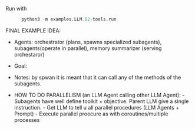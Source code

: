 Run with 
```python
      python3 -m examples.LLM.02-tools.run   
```  

FINAL EXAMPLE IDEA:
- Agents: orchestrator (plans, spawns specialized subagents), subagents(operate in parallel), memory summarizer (serving orchestaror)
- Goal: 
- Notes: by spwan it is meant that it can call any of the methods of the subagents. 

- HOW TO DO PARALLELISM (an LLM Agent calling other LLM Agent):
      - Subagents have well define toolkit + objective. Parent LLM give a single instruction. 
      - Get LLM to tell u all parallel procedures (LLM Agents + Prompt)
      - Execute parallel proecure as with coroutines/multiple processes